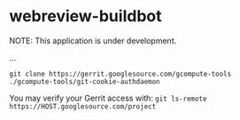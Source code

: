 # webreview-buildbot

NOTE: This application is under development.

...

```
git clone https://gerrit.googlesource.com/gcompute-tools
./gcompute-tools/git-cookie-authdaemon
```

You may verify your Gerrit access with: `git ls-remote https://HOST.googlesource.com/project`

